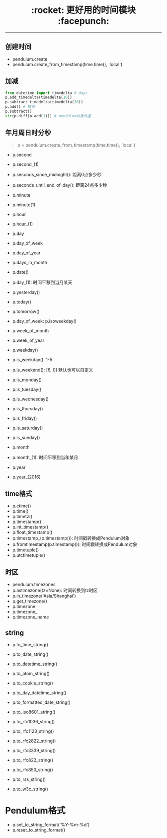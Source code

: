 <h1 align = "center">:rocket: 更好用的时间模块 :facepunch:</h1>

---
## 创建时间
- pendulum.create
- pendulum.create_from_timestamp(time.time(), 'local')

## 加减
```python
from datetime import timedelta # days
p.add_timedelta(timedelta(10))
p.subtract_timedelta(timedelta(10))
p.add() # 推荐
p.subtract() 
str(p.diff(p.add(1))) # pendulum对象作差
```
## 年月周日时分秒
> p = pendulum.create_from_timestamp(time.time(), 'local')
- p.second
- p.second_(1)
- p.seconds_since_midnight(): 距离0点多少秒
- p.seconds_until_end_of_day(): 距离24点多少秒
- p.minute
- p.minute(1)
- p.hour
- p.hour_(1)
- p.day
- p.day_of_week
- p.day_of_year
- p.days_in_month


- p.date()
- p.day_(1): 时间平移到当月某天
- p.yesterday()
- p.today()
- p.tomorrow()

- p.day_of_week: p.isoweekday()
- p.week_of_month
- p.week_of_year
- p.weekday()
- p.is_weekday(): 1-5
- p.is_weekend(): [6, 0] 默认也可以自定义
- p.is_monday()
- p.is_tuesday()
- p.is_wednesday()
- p.is_thursday()
- p.is_friday()
- p.is_saturday()
- p.is_sunday()

- p.month
- p.month_(1): 时间平移到当年某月
- p.year
- p.year_(2016)

## time格式
- p.ctime()
- p.time()
- p.timetz()
- p.timestamp()
- p.int_timestamp()
- p.float_timestamp()
- p.timestamp_(p.timestamp()): 时间戳转换成Pendulum对象
- p.fromtimestamp(p.timestamp()): 时间戳转换成Pendulum对象
- p.timetuple()
- p.utctimetuple()

## 时区
- pendulum.timezones
- p.astimezone(tz=None): 时间转换到tz时区
- p.in_timezone('Asia/Shanghai')
- p.get_timezone()
- p.timezone
- p.timezone_
- p.timezone_name

## string
- p.to_time_string()
- p.to_date_string()
- p.to_datetime_string()

- p.to_atom_string()
- p.to_cookie_string()
- p.to_day_datetime_string()

- p.to_formatted_date_string()
- p.to_iso8601_string()
- p.to_rfc1036_string()
- p.to_rfc1123_string()
- p.to_rfc2822_string()
- p.to_rfc3339_string()
- p.to_rfc822_string()
- p.to_rfc850_string()
- p.to_rss_string()
- p.to_w3c_string()

# Pendulum格式
- p.set_to_string_format('%Y-%m-%d')
- p.reset_to_string_format()
